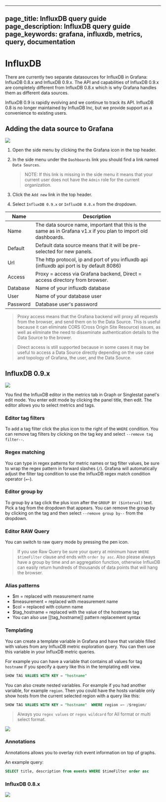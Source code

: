 ----
page_title: InfluxDB query guide
page_description: InfluxDB query guide
page_keywords: grafana, influxdb, metrics, query, documentation
---

# InfluxDB

There are currently two separate datasources for InfluxDB in Grafana: InfluxDB 0.8.x and InfluxDB 0.9.x.
The API and capabilities of InfluxDB 0.9.x are completely different from InfluxDB 0.8.x which is why Grafana handles
them as different data sources.

InfluxDB 0.9 is rapidly evolving and we continue to track its API. InfluxDB 0.8 is no longer maintained by InfluxDB Inc, but we provide support as a convenience to existing users.

## Adding the data source to Grafana
![](/img/v2/add_Influx.jpg)

1. Open the side menu by clicking the the Grafana icon in the top header. 
2. In the side menu under the `Dashboards` link you should find a link named `Data Sources`.    

    > NOTE: If this link is missing in the side menu it means that your current user does not have the `Admin` role for the current organization.

3. Click the `Add new` link in the top header.
4. Select `InfluxDB 0.9.x` or `InfluxDB 0.8.x` from the dropdown.

Name | Description
------------ | -------------
Name | The data source name, important that this is the same as in Grafana v1.x if you plan to import old dashboards.
Default | Default data source means that it will be pre-selected for new panels.
Url | The http protocol, ip and port of you influxdb api (influxdb api port is by default 8086)
Access | Proxy = access via Grafana backend, Direct = access directory from browser.
Database | Name of your influxdb database
User | Name of your database user
Password | Database user's password

 > Proxy access means that the Grafana backend will proxy all requests from the browser, and send them on to the Data Source. This is useful because it can eliminate CORS (Cross Origin Site Resource) issues, as well as eliminate the need to disseminate authentication details to the Data Source to the brower.

 > Direct access is still supported because in some cases it may be useful to access a Data Source directly depending on the use case and topology of Grafana, the user, and the Data Source.


## InfluxDB 0.9.x

![](/img/influxdb/InfluxDB_09_editor.png)

You find the InfluxDB editor in the metrics tab in Graph or Singlestat panel's edit mode. You enter edit mode by clicking the
panel title, then edit. The editor allows you to select metrics and tags.

### Editor tag filters
To add a tag filter click the plus icon to the right of the `WHERE` condition. You can remove tag filters by clicking on
the tag key and select `--remove tag filter--`.

### Regex matching
You can type in regex patterns for metric names or tag filter values, be sure to wrap the regex pattern in forward slashes (`/`). Grafana
will automatically adjust the filter tag condition to use the InfluxDB regex match condition operator (`=~`).

### Editor group by
To group by a tag click the plus icon after the `GROUP BY ($interval)` text. Pick a tag from the dropdown that appears.
You can remove the group by by clicking on the tag and then select `--remove group by--` from the dropdown.

### Editor RAW Query
You can switch to raw query mode by pressing the pen icon.

> If you use Raw Query be sure your query at minimum have `WHERE $timeFilter` clause and ends with `order by asc`.
> Also please always have a group by time and an aggregation function, otherwise InfluxDB can easily return hundreds of thousands
> of data points that will hang the browser.

### Alias patterns

- $m = replaced with measurement name
- $measurement = replaced with measurement name
- $col = replaced with column name
- $tag_hostname = replaced with the value of the hostname tag
- You can also use [[tag_hostname]] pattern replacement syntax

### Templating
You can create a template variable in Grafana and have that variable filled with values from any InfluxDB metric exploration query.
You can then use this variable in your InfluxDB metric queries.

For example you can have a variable that contains all values for tag `hostname` if you specify a query like this
in the templating edit view.
```sql
SHOW TAG VALUES WITH KEY = "hostname"
```

You can also create nested variables. For example if you had another variable, for example `region`. Then you could have
the hosts variable only show hosts from the current selected region with a query like this:

```sql
SHOW TAG VALUES WITH KEY = "hostname"  WHERE region =~ /$region/
```

> Always you `regex values` or `regex wildcard` for All format or multi select format.

![](/img/influxdb/templating_simple_ex1.png)

### Annotations
Annotations allows you to overlay rich event information on top of graphs.

An example query:

```SQL
SELECT title, description from events WHERE $timeFilter order asc
```

### InfluxDB 0.8.x

![](/img/v1/influxdb_editor.png)




